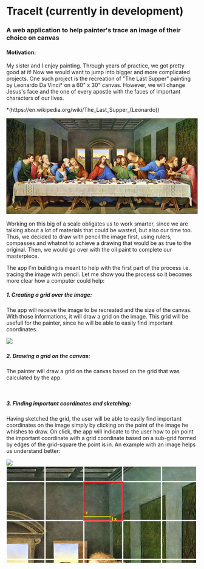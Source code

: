 <h1>TraceIt (currently in development)</h1>
<h3>A web application to help painter's trace an image of their choice on canvas</h3>

<div>
<h4>Motivation:</h4>

<p>
My sister and I enjoy painting. Through years of practice, we got pretty good at it! Now we would want to jump into bigger and more complicated projects. One such project is the recreation of "The Last Supper" painting by Leonardo Da Vinci*  on a 60" x 30" canvas. However, we will change Jesus's face and the one of every apostle with the faces of important characters of our lives. 
</p>

<p>
*(https://en.wikipedia.org/wiki/The_Last_Supper_(Leonardo))
</p>

</div>

<img src="images/The-Last-Supper.jpg" />

<p>
Working on this big of a scale obligates us to work smarter, since we are talking about a lot of materials that could be wasted, but also our time too. Thus, we decided to draw with pencil the image first, using rulers, compasses and whatnot to achieve a drawing that would be as true to the original. Then, we would go over with the oil paint to complete our masterpiece. 
</p>

<p>
The app I'm building is meant to help with the first part of the process i.e. tracing the image with pencil. Let me show you the process so it becomes more clear how a computer could help:
</p>

<h5>1. Creating a grid over the image:</h5>
<p>The app will receive the image to be recreated and the size of the canvas. With those informations, it will draw a grid on the image. This grid will be usefull for the painter, since he will be able to easily find important coordinates. </p>

<img src="images/The-Last-Supper-grid.png" />

<br/>

<div>
<h5>2. Drawing a grid on the canvas:</h5>
<p>The painter will draw a grid on the canvas based on the grid that was calculated by the app. </p>

<br/>

<h5>3. Finding important coordinates and sketching:</h5>
<p>Having sketched the grid, the user will be able to easily find important coordinates on the image simply by clicking on the point of the image he whishes to draw. On click, the app will indicate to the user how to pin point the important coordinate with a grid coordinate based on a sub-grid formed by edges of the grid-square the point is in. An example with an image helps us understand better:</p>

<img src="images/The-Last-Supper-absolute-coordinate.png" width = "500"/>
<img src="images/The-Last-Supper-relative-coordinate.png" width = "500"/>


</div>
